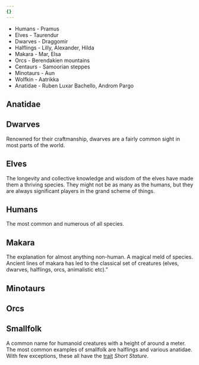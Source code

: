 ```yaml
---
{}
---
```

   
* Humans - Pramus   
* Elves - Taurendur   
* Dwarves - Draggomir   
* Halflings - Lilly, Alexander, Hilda   
* Makara - Mar, Elsa   
* Orcs - Berendakien mountains   
* Centaurs - Samoorian steppes   
* Minotaurs - Aun   
* Wolfkin - Aatrikka   
* Anatidae - Ruben Luxar Bachello, Androm Pargo   
   
## Anatidae   
   
   
## Dwarves   
Renowned for their craftmanship, dwarves are a fairly common sight in most parts of the world.    
   
## Elves   
The longevity and collective knowledge and wisdom of the elves have made them a thriving species. They might not be as many as the humans, but they are always significant players in the grand scheme of things.   
   
## Humans   
The most common and numerous of all species.   
   
## Makara   
The explanation for almost anything non-human. A magical meld of species. Ancient lines of makara has led to the classical set of creatures (elves, dwarves, halflings, orcs, animalistic etc).”   
   
   
## Minotaurs   
   
   
## Orcs   
   
## Smallfolk   
A common name for humanoid creatures with a height of around a meter. The most common examples of smallfolk are halflings and various anatidae. With few exceptions, these all have the [trait](../Character%20Options/Traits.md) _Short Stature_.